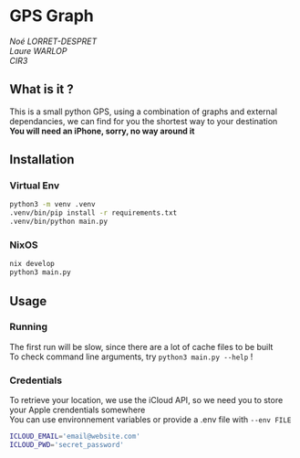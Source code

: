 # GPS Graph
*Noé LORRET-DESPRET*<br>
*Laure WARLOP*<br>
*CIR3*<br>


## What is it ?
This is a small python GPS, using a combination of graphs and external dependancies,
we can find for you the shortest way to your destination<br>
**You will need an iPhone, sorry, no way around it**


## Installation

### Virtual Env
```bash
python3 -m venv .venv
.venv/bin/pip install -r requirements.txt
.venv/bin/python main.py
```

### NixOS
```bash
nix develop
python3 main.py
```

## Usage

### Running
The first run will be slow, since there are a lot of cache files to be built<br>
To check command line arguments, try `python3 main.py --help` !<br>


### Credentials
To retrieve your location, we use the iCloud API, so we need you to store your Apple crendentials somewhere<br>
You can use environnement variables or provide a .env file with `--env FILE`
```sh
ICLOUD_EMAIL='email@website.com'
ICLOUD_PWD='secret_password'
```

